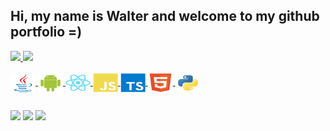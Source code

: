 ## Hi, my name is Walter and welcome to my github portfolio =)
<div>
  <a href="https://github.com/walternunes">
  <img height="180em" src="https://github-readme-stats.vercel.app/api?username=walternunes&show_icons=true&theme=tokyonight&include_all_commits=true&count_private=true"/>
  <img height="180em" src="https://github-readme-stats.vercel.app/api/top-langs/?username=walternunes&layout=compact&langs_count=7&theme=tokyonight"/>
</div>
<div style="display: inline_block"><br>
  <img align="center" alt="WalterNunes-java" height="30" width="40" src="https://raw.githubusercontent.com/devicons/devicon/master/icons/java/java-original.svg">
  <img align="center" alt="WalterNunes-android" height="30" width="40" src="https://raw.githubusercontent.com/devicons/devicon/master/icons/android/android-original.svg">  
  <img align="center" alt="WalterNunes-React" height="30" width="40" src="https://raw.githubusercontent.com/devicons/devicon/master/icons/react/react-original.svg">
  <img align="center" alt="WalterNunes-Js" height="30" width="40" src="https://raw.githubusercontent.com/devicons/devicon/master/icons/javascript/javascript-plain.svg">
  <img align="center" alt="WalterNunes-Ts" height="30" width="40" src="https://raw.githubusercontent.com/devicons/devicon/master/icons/typescript/typescript-plain.svg">
  <img align="center" alt="WalterNunes-HTML" height="30" width="40" src="https://raw.githubusercontent.com/devicons/devicon/master/icons/html5/html5-original.svg">
  <img align="center" alt="WalterNunes-Python" height="30" width="40" src="https://raw.githubusercontent.com/devicons/devicon/master/icons/python/python-original.svg">
</div>
  
  ##
 
<div> 
  <a href="https://www.linkedin.com/in/walter-nunes-filho-a6a7a452/" target="_blank"><img src="https://img.shields.io/badge/-LinkedIn-%230077B5?style=for-the-badge&logo=linkedin&logoColor=white" target="_blank"></a>
  <a href = "mailto:jnunes.walter@gmail.com"><img src="https://img.shields.io/badge/-Gmail-%23333?style=for-the-badge&logo=gmail&logoColor=white" target="_blank"></a>
  <a href="https://bitbucket.org/jwnunes/" target="_blank"><img src="https://img.shields.io/badge/BitBucket-7289DA?style=for-the-badge&logo=bitbucket&logoColor=white" target="_blank"></a> 
  
  
</div>

